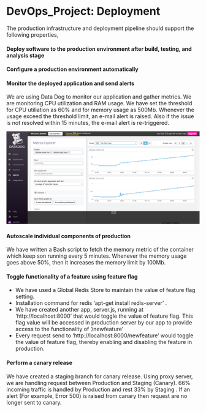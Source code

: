 # DevOps_Project: Deployment

The production infrastructure and deployment pipeline should support the following properties,

#### Deploy software to the production environment after build, testing, and analysis stage

#### Configure a production environment automatically

#### Monitor the deployed application and send alerts
We are using Data Dog to monitor our application and gather metrics. We are monitoring CPU utilization and RAM usage. We have set the threshold for CPU utiliation as 60% and for memory usage as 500Mb. Whenever the usage exceed the threshold limit, an e-mail alert is raised. Also if the issue is not resolved within 15 minutes, the e-mail alert is re-triggered.

![img](/img/metrics.png)
#### Autoscale individual components of production
We have written a Bash script to fetch the memory metric of the container which keep son running every 5 minutes. Whenever the memory usage goes above 50%, then it increases the memory limit by 100Mb.

#### Toggle functionality of a feature using feature flag
* We have used a Global Redis Store to maintain the value of feature flag setting. 
* Installation command for redis ‘apt-get install redis-server’ .
* We have created another app, server.js, running at ‘http://localhost:8000’ that would toggle the value of feature flag. This flag value will be accessed in production server by our app to provide access to the functionality of ‘/newfeature’
* Every request send to ‘http://localhost:8000/newfeature’ would toggle the value of feature flag, thereby enabling and disabling the feature in production.

#### Perform a canary release
We have created a staging branch for canary release. Using proxy server, we are handling request between Production and Staging (Canary). 66% incoming traffic is handled by Production and rest 33% by Staging . If an alert (For example, Error 500) is raised from canary then request are no longer sent to canary.







